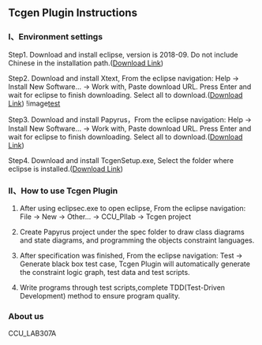 ## Tcgen Plugin Instructions


### I、Environment settings

Step1.  Download and install eclipse, version is 2018-09. Do not include Chinese in the installation path.([Download Link](https://www.eclipse.org/downloads/download.php?file=/technology/epp/downloads/release/2018-09/R/eclipse-jee-2018-09-win32-x86_64.zip))

Step2.  Download and install Xtext, From the eclipse navigation: Help -> Install New Software... -> Work with, Paste download URL.
Press Enter and wait for eclipse to finish downloading. Select all to download.([Download Link](https://download.eclipse.org/modeling/tmf/xtext/updates/composite/releases/))
!image[test](/img/HelpInstall.png)

Step3.  Download and install Papyrus，From the eclipse navigation: Help -> Install New Software... -> Work with, Paste download URL.
Press Enter and wait for eclipse to finish downloading. Select all to download.([Download Link](https://download.eclipse.org/modeling/mdt/papyrus/updates/releases/2018-09/))

Step4.  Download and install TcgenSetup.exe, Select the folder where eclipse is installed.([Download Link](https://drive.google.com/open?id=1YQCuyN-neuGVMSnI0tkjJfIANZYZp-pr))


### II、How to use Tcgen Plugin

1.  After using eclipsec.exe to open eclipse, From the eclipse navigation: File -> New -> Other... -> CCU_Pllab -> Tcgen project

2.  Create Papyrus project under the spec folder to draw class diagrams and state diagrams, and programming the objects constraint languages.

3.  After specification was finished, From the eclipse navigation: Test -> Generate black box test case, Tcgen Plugin will automatically generate the constraint logic graph, test data and test scripts.

4.  Write programs through test scripts,complete TDD(Test-Driven Development) method to ensure program quality.


### About us

CCU_LAB307A

